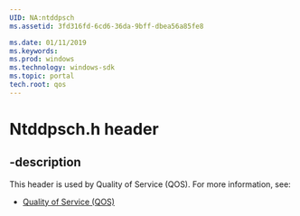 ```yaml
---
UID: NA:ntddpsch
ms.assetid: 3fd316fd-6cd6-36da-9bff-dbea56a85fe8

ms.date: 01/11/2019
ms.keywords: 
ms.prod: windows
ms.technology: windows-sdk
ms.topic: portal
tech.root: qos
---
```


# Ntddpsch.h header


## -description


This header is used by Quality of Service (QOS). For more information, see:

- [Quality of Service (QOS)](../_qos/index.md)

